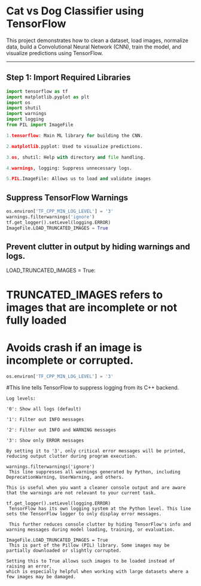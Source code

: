 
# Cat vs Dog Classifier using TensorFlow

This project demonstrates how to clean a dataset, load images, normalize data, build a Convolutional Neural Network (CNN), train the model, and visualize predictions using TensorFlow.

---

##  Step 1: Import Required Libraries

```python
import tensorflow as tf
import matplotlib.pyplot as plt
import os
import shutil
import warnings
import logging
from PIL import ImageFile

1.tensorflow: Main ML library for building the CNN.

2.matplotlib.pyplot: Used to visualize predictions.

3.os, shutil: Help with directory and file handling.

4.warnings, logging: Suppress unnecessary logs.

5.PIL.ImageFile: Allows us to load and validate images
```

## Suppress TensorFlow Warnings

```python
os.environ['TF_CPP_MIN_LOG_LEVEL'] = '3'
warnings.filterwarnings('ignore')
tf.get_logger().setLevel(logging.ERROR)
ImageFile.LOAD_TRUNCATED_IMAGES = True
```
## Prevent clutter in output by hiding warnings and logs.
LOAD_TRUNCATED_IMAGES = True:
# TRUNCATED_IMAGES refers to images that are incomplete or not fully loaded
# Avoids crash if an image is incomplete or corrupted.

```python
os.environ['TF_CPP_MIN_LOG_LEVEL'] = '3'
```
#This line tells TensorFlow to suppress logging from its C++ backend.
```
Log levels:

'0': Show all logs (default)

'1': Filter out INFO messages

'2': Filter out INFO and WARNING messages

'3': Show only ERROR messages

By setting it to '3', only critical error messages will be printed, reducing output clutter during program execution.

warnings.filterwarnings('ignore')
 This line suppresses all warnings generated by Python, including DeprecationWarning, UserWarning, and others.

This is useful when you want a cleaner console output and are aware that the warnings are not relevant to your current task.

tf.get_logger().setLevel(logging.ERROR)
 TensorFlow has its own logging system at the Python level. This line sets the TensorFlow logger to only display error messages.

 This further reduces console clutter by hiding TensorFlow's info and warning messages during model loading, training, or evaluation.

ImageFile.LOAD_TRUNCATED_IMAGES = True
 This is part of the Pillow (PIL) library. Some images may be partially downloaded or slightly corrupted.

Setting this to True allows such images to be loaded instead of raising an error,
which is especially helpful when working with large datasets where a few images may be damaged.
```



